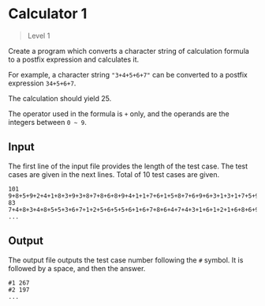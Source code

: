# Calculator 1
>
> Level 1

Create a program which converts a character string of calculation formula to a postfix expression and calculates it.

For example, a character string `"3+4+5+6+7"` can be converted to a postfix expression `34+5+6+7`.

The calculation should yield 25.

The operator used in the formula is `+` only, and the operands are the integers between `0 ~ 9`.

## Input

The first line of the input file provides the length of the test case.
The test cases are given in the next lines. Total of 10 test cases are given.

```
101
9+8+5+9+2+4+1+8+3+9+3+8+7+8+6+8+9+4+1+1+7+6+1+5+8+7+6+9+6+3+1+3+1+7+5+9+2+8+4+3+7+3+4+7+3+4+8+3+2+6+6
83
7+4+8+3+4+8+5+5+3+6+7+1+2+5+6+5+5+6+1+6+7+8+6+4+7+4+3+1+6+1+2+1+6+8+6+9+2+7+4+3+2+3
...
```

## Output

The output file outputs the test case number following the `#` symbol.
It is followed by a space, and then the answer.

```
#1 267
#2 197
...
```

